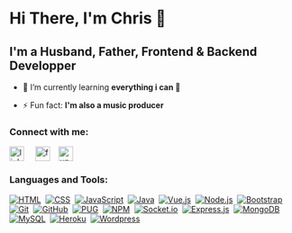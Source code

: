<h1 align="left">Hi There, I'm Chris 👋</h1>
<h2 align="left">I'm a Husband, Father, Frontend & Backend Developper</h2>

- 🌱 I’m currently learning **everything i can 🤣**

- ⚡ Fun fact: **I'm also a music producer**

<h3 align="left">Connect with me:</h3>
<p align="left">
        <a href="https://linkedin.com/in/christophekirkoussis" target="blank"><img align="center"
                        src="https://upload.wikimedia.org/wikipedia/commons/thumb/c/ca/LinkedIn_logo_initials.png/640px-LinkedIn_logo_initials.png"
                        alt="linkedin" width="26" /></a> &nbsp;&nbsp;&nbsp;
        <a href="https://fb.com/chrisbaxx" target="blank"><img align="center"
                        src="https://cdn-icons-png.flaticon.com/512/145/145802.png" alt="facebook"
                        width="26" /></a>&nbsp;&nbsp;&nbsp;
        <a href="https://www.upwork.com/freelancers/~016a48832a1f9401ef" target="blank"><img align="center"
                        src="https://assets-global.website-files.com/5ec7d9f13fc8c0ec8a4c6b26/6092b794e0419d97d9b06e2b_Favicon%20256.png"
                        alt="upwork" width="26" /></a>
</p>

<h3 align="left">Languages and Tools:</h3>
<p dir="auto"><a target="_blank" rel="noopener noreferrer"
                href="https://camo.githubusercontent.com/c8d13e1c596a6726b1da8475a9299fac133f95ef009083b48be01f975a44987e/68747470733a2f2f696d672e736869656c64732e696f2f62616467652f2d48544d4c2d3035313232413f7374796c653d666c6174266c6f676f3d48544d4c35"><img
                        src="https://camo.githubusercontent.com/c8d13e1c596a6726b1da8475a9299fac133f95ef009083b48be01f975a44987e/68747470733a2f2f696d672e736869656c64732e696f2f62616467652f2d48544d4c2d3035313232413f7374796c653d666c6174266c6f676f3d48544d4c35"
                        alt="HTML"
                        data-canonical-src="https://img.shields.io/badge/-HTML-05122A?style=flat&amp;logo=HTML5"
                        style="max-width: 100%;"></a>&nbsp;
        <a target="_blank" rel="noopener noreferrer"
                href="https://camo.githubusercontent.com/d738d76484d50c8345c2d01e39364b707285bc7936140858e7909dfe6424efb2/68747470733a2f2f696d672e736869656c64732e696f2f62616467652f2d4353532d3035313232413f7374796c653d666c6174266c6f676f3d43535333266c6f676f436f6c6f723d313537324236"><img
                        src="https://camo.githubusercontent.com/d738d76484d50c8345c2d01e39364b707285bc7936140858e7909dfe6424efb2/68747470733a2f2f696d672e736869656c64732e696f2f62616467652f2d4353532d3035313232413f7374796c653d666c6174266c6f676f3d43535333266c6f676f436f6c6f723d313537324236"
                        alt="CSS"
                        data-canonical-src="https://img.shields.io/badge/-CSS-05122A?style=flat&amp;logo=CSS3&amp;logoColor=1572B6"
                        style="max-width: 100%;"></a>&nbsp;
        <a target="_blank" rel="noopener noreferrer"
                href="https://camo.githubusercontent.com/6e8ce928be6e5866e27140eb0bb25479b52137d75ee0196e7b67c91038a9abc3/68747470733a2f2f696d672e736869656c64732e696f2f62616467652f2d4a6176615363726970742d3035313232413f7374796c653d666c6174266c6f676f3d6a617661736372697074"><img
                        src="https://camo.githubusercontent.com/6e8ce928be6e5866e27140eb0bb25479b52137d75ee0196e7b67c91038a9abc3/68747470733a2f2f696d672e736869656c64732e696f2f62616467652f2d4a6176615363726970742d3035313232413f7374796c653d666c6174266c6f676f3d6a617661736372697074"
                        alt="JavaScript"
                        data-canonical-src="https://img.shields.io/badge/-JavaScript-05122A?style=flat&amp;logo=javascript"
                        style="max-width: 100%;"></a>&nbsp;
        <a target="_blank" rel="noopener noreferrer"
                href="https://camo.githubusercontent.com/923eea6a54760c8adc876b3afab4fec69342f619a1428b14d8ae211d2f7801cf/68747470733a2f2f696d672e736869656c64732e696f2f62616467652f2d4a6176612d3035313232413f7374796c653d666c6174266c6f676f3d4a617661266c6f676f436f6c6f723d464641353138"><img
                        src="https://camo.githubusercontent.com/923eea6a54760c8adc876b3afab4fec69342f619a1428b14d8ae211d2f7801cf/68747470733a2f2f696d672e736869656c64732e696f2f62616467652f2d4a6176612d3035313232413f7374796c653d666c6174266c6f676f3d4a617661266c6f676f436f6c6f723d464641353138"
                        alt="Java"
                        data-canonical-src="https://img.shields.io/badge/-Java-05122A?style=flat&amp;logo=Java&amp;logoColor=FFA518"
                        style="max-width: 100%;"></a>&nbsp;
        <a target="_blank" rel="noopener noreferrer"
                href="https://camo.githubusercontent.com/ae9804583b08be0e654e3cc65c9e0f605bda05f0993d57094d63e096bd43f7b3/68747470733a2f2f696d672e736869656c64732e696f2f62616467652f2d5675652e6a732d3035313232413f7374796c653d666c6174266c6f676f3d767565646f746a73"><img
                        src="https://camo.githubusercontent.com/ae9804583b08be0e654e3cc65c9e0f605bda05f0993d57094d63e096bd43f7b3/68747470733a2f2f696d672e736869656c64732e696f2f62616467652f2d5675652e6a732d3035313232413f7374796c653d666c6174266c6f676f3d767565646f746a73"
                        alt="Vue.js"
                        data-canonical-src="https://img.shields.io/badge/-Vue.js-05122A?style=flat&amp;logo=vuedotjs"
                        style="max-width: 100%;"></a>&nbsp;
        <a target="_blank" rel="noopener noreferrer"
                href="https://camo.githubusercontent.com/441ef92f4ca6ed08f5179c92de1db983e255289755d138acddb23c503f54fc9c/68747470733a2f2f696d672e736869656c64732e696f2f62616467652f2d4e6f64652e6a732d3035313232413f7374796c653d666c6174266c6f676f3d6e6f64652e6a73"><img
                        src="https://camo.githubusercontent.com/441ef92f4ca6ed08f5179c92de1db983e255289755d138acddb23c503f54fc9c/68747470733a2f2f696d672e736869656c64732e696f2f62616467652f2d4e6f64652e6a732d3035313232413f7374796c653d666c6174266c6f676f3d6e6f64652e6a73"
                        alt="Node.js"
                        data-canonical-src="https://img.shields.io/badge/-Node.js-05122A?style=flat&amp;logo=node.js"
                        style="max-width: 100%;"></a>&nbsp;
        <a target="_blank" rel="noopener noreferrer"
                href="https://camo.githubusercontent.com/1a3d592707d940e585ac708278cf93823ccf24115714e2b90d27165c2abac401/68747470733a2f2f696d672e736869656c64732e696f2f62616467652f2d426f6f7473747261702d3035313232413f7374796c653d666c6174266c6f676f3d626f6f747374726170266c6f676f436f6c6f723d353633443743"><img
                        src="https://camo.githubusercontent.com/1a3d592707d940e585ac708278cf93823ccf24115714e2b90d27165c2abac401/68747470733a2f2f696d672e736869656c64732e696f2f62616467652f2d426f6f7473747261702d3035313232413f7374796c653d666c6174266c6f676f3d626f6f747374726170266c6f676f436f6c6f723d353633443743"
                        alt="Bootstrap"
                        data-canonical-src="https://img.shields.io/badge/-Bootstrap-05122A?style=flat&amp;logo=bootstrap&amp;logoColor=563D7C"
                        style="max-width: 100%;"></a><br>
        <a target="_blank" rel="noopener noreferrer"
                href="https://camo.githubusercontent.com/2fc774b6f44efd9ac27316c539e0e94f8e524f872dc5b1c3ef60266a598331bc/68747470733a2f2f696d672e736869656c64732e696f2f62616467652f2d4769742d3035313232413f7374796c653d666c6174266c6f676f3d676974"><img
                        src="https://camo.githubusercontent.com/2fc774b6f44efd9ac27316c539e0e94f8e524f872dc5b1c3ef60266a598331bc/68747470733a2f2f696d672e736869656c64732e696f2f62616467652f2d4769742d3035313232413f7374796c653d666c6174266c6f676f3d676974"
                        alt="Git" data-canonical-src="https://img.shields.io/badge/-Git-05122A?style=flat&amp;logo=git"
                        style="max-width: 100%;"></a>&nbsp;
        <a target="_blank" rel="noopener noreferrer"
                href="https://camo.githubusercontent.com/202a58d250ff1d21ee70433e0070b55f8fed747f8883c1750742aa791b1ad871/68747470733a2f2f696d672e736869656c64732e696f2f62616467652f2d4769744875622d3035313232413f7374796c653d666c6174266c6f676f3d676974687562"><img
                        src="https://camo.githubusercontent.com/202a58d250ff1d21ee70433e0070b55f8fed747f8883c1750742aa791b1ad871/68747470733a2f2f696d672e736869656c64732e696f2f62616467652f2d4769744875622d3035313232413f7374796c653d666c6174266c6f676f3d676974687562"
                        alt="GitHub"
                        data-canonical-src="https://img.shields.io/badge/-GitHub-05122A?style=flat&amp;logo=github"
                        style="max-width: 100%;"></a>&nbsp;
        <a target="_blank" rel="noopener noreferrer"
                href="https://camo.githubusercontent.com/b65a7bed6308b374615be82c068f7ed6f1c8d830c7c7417f173c7f2230624fa4/68747470733a2f2f696d672e736869656c64732e696f2f62616467652f2d5055472d3035313232413f7374796c653d666c6174266c6f676f3d505547"><img
                        src="https://camo.githubusercontent.com/b65a7bed6308b374615be82c068f7ed6f1c8d830c7c7417f173c7f2230624fa4/68747470733a2f2f696d672e736869656c64732e696f2f62616467652f2d5055472d3035313232413f7374796c653d666c6174266c6f676f3d505547"
                        alt="PUG" data-canonical-src="https://img.shields.io/badge/-PUG-05122A?style=flat&amp;logo=PUG"
                        style="max-width: 100%;"></a>&nbsp;
        <a target="_blank" rel="noopener noreferrer"
                href="https://camo.githubusercontent.com/323583230621dc103ad6659a792198d3d77e1313060fff9715bf94be3e775de8/68747470733a2f2f696d672e736869656c64732e696f2f62616467652f2d4e504d2d3035313232413f7374796c653d666c6174266c6f676f3d4e504d"><img
                        src="https://camo.githubusercontent.com/323583230621dc103ad6659a792198d3d77e1313060fff9715bf94be3e775de8/68747470733a2f2f696d672e736869656c64732e696f2f62616467652f2d4e504d2d3035313232413f7374796c653d666c6174266c6f676f3d4e504d"
                        alt="NPM" data-canonical-src="https://img.shields.io/badge/-NPM-05122A?style=flat&amp;logo=NPM"
                        style="max-width: 100%;"></a>&nbsp;
        <a target="_blank" rel="noopener noreferrer"
                href="https://camo.githubusercontent.com/1c15309cb5704e46c449560965226f49e350da89ae89fd84cffc3f4151a80673/68747470733a2f2f696d672e736869656c64732e696f2f62616467652f2d536f636b65742e696f2d3035313232413f7374796c653d666c6174266c6f676f3d536f636b65742e696f"><img
                        src="https://camo.githubusercontent.com/1c15309cb5704e46c449560965226f49e350da89ae89fd84cffc3f4151a80673/68747470733a2f2f696d672e736869656c64732e696f2f62616467652f2d536f636b65742e696f2d3035313232413f7374796c653d666c6174266c6f676f3d536f636b65742e696f"
                        alt="Socket.io"
                        data-canonical-src="https://img.shields.io/badge/-Socket.io-05122A?style=flat&amp;logo=Socket.io"
                        style="max-width: 100%;"></a>&nbsp;
        <a target="_blank" rel="noopener noreferrer"
                href="https://camo.githubusercontent.com/2f4267b88e85aa4d7137dd80bcb3358fc957d2cb8c0b904164de7dec509f614e/68747470733a2f2f696d672e736869656c64732e696f2f62616467652f2d457870726573732e6a732d3035313232413f7374796c653d666c6174266c6f676f3d65787072657373"><img
                        src="https://camo.githubusercontent.com/2f4267b88e85aa4d7137dd80bcb3358fc957d2cb8c0b904164de7dec509f614e/68747470733a2f2f696d672e736869656c64732e696f2f62616467652f2d457870726573732e6a732d3035313232413f7374796c653d666c6174266c6f676f3d65787072657373"
                        alt="Express.js"
                        data-canonical-src="https://img.shields.io/badge/-Express.js-05122A?style=flat&amp;logo=express"
                        style="max-width: 100%;"></a>&nbsp;
        <a target="_blank" rel="noopener noreferrer"
                href="https://camo.githubusercontent.com/e788a2c587ceee2f4cbd632236a4b6256667d7556f6d6933cdece1190825318f/68747470733a2f2f696d672e736869656c64732e696f2f62616467652f2d4d6f6e676f44422d3035313232413f7374796c653d666c6174266c6f676f3d6d6f6e676f6462"><img
                        src="https://camo.githubusercontent.com/e788a2c587ceee2f4cbd632236a4b6256667d7556f6d6933cdece1190825318f/68747470733a2f2f696d672e736869656c64732e696f2f62616467652f2d4d6f6e676f44422d3035313232413f7374796c653d666c6174266c6f676f3d6d6f6e676f6462"
                        alt="MongoDB"
                        data-canonical-src="https://img.shields.io/badge/-MongoDB-05122A?style=flat&amp;logo=mongodb"
                        style="max-width: 100%;"></a>&nbsp;
        <a target="_blank" rel="noopener noreferrer"
                href="https://camo.githubusercontent.com/09807d60bef7fe173ae782521252fb89febe297cf24bd373c065f340dd63ce34/68747470733a2f2f696d672e736869656c64732e696f2f62616467652f2d4d7953514c2d3035313232413f7374796c653d666c6174266c6f676f3d6d7973716c"><img
                        src="https://camo.githubusercontent.com/09807d60bef7fe173ae782521252fb89febe297cf24bd373c065f340dd63ce34/68747470733a2f2f696d672e736869656c64732e696f2f62616467652f2d4d7953514c2d3035313232413f7374796c653d666c6174266c6f676f3d6d7973716c"
                        alt="MySQL"
                        data-canonical-src="https://img.shields.io/badge/-MySQL-05122A?style=flat&amp;logo=mysql"
                        style="max-width: 100%;"></a>&nbsp;
        <a target="_blank" rel="noopener noreferrer"
                href="https://camo.githubusercontent.com/ba97eac91825b531e373d0d7bfe2204e58dfd0c1062b6900f74dc995435776d6/68747470733a2f2f696d672e736869656c64732e696f2f62616467652f2d4865726f6b752d3035313232413f7374796c653d666c6174266c6f676f3d6865726f6b75"><img
                        src="https://camo.githubusercontent.com/ba97eac91825b531e373d0d7bfe2204e58dfd0c1062b6900f74dc995435776d6/68747470733a2f2f696d672e736869656c64732e696f2f62616467652f2d4865726f6b752d3035313232413f7374796c653d666c6174266c6f676f3d6865726f6b75"
                        alt="Heroku"
                        data-canonical-src="https://img.shields.io/badge/-Heroku-05122A?style=flat&amp;logo=heroku"
                        style="max-width: 100%;"></a>&nbsp;
        <a target="_blank" rel="noopener noreferrer"
                href="https://camo.githubusercontent.com/05f6121fc38a8f772553ce21c7fbfa58546020aed6f673c965ebadc6055b4e64/68747470733a2f2f696d672e736869656c64732e696f2f62616467652f2d576f726470726573732d3035313232413f7374796c653d666c6174266c6f676f3d776f72647072657373"><img
                        src="https://camo.githubusercontent.com/05f6121fc38a8f772553ce21c7fbfa58546020aed6f673c965ebadc6055b4e64/68747470733a2f2f696d672e736869656c64732e696f2f62616467652f2d576f726470726573732d3035313232413f7374796c653d666c6174266c6f676f3d776f72647072657373"
                        alt="Wordpress"
                        data-canonical-src="https://img.shields.io/badge/-Wordpress-05122A?style=flat&amp;logo=wordpress"
                        style="max-width: 100%;"></a>&nbsp;</p>